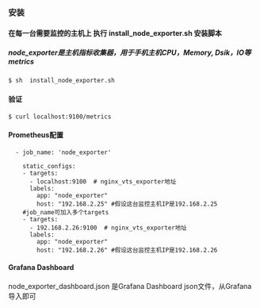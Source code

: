 ### 安装

#### 在每一台需要监控的主机上 执行 install_node_exporter.sh 安装脚本
##### node_exporter是主机指标收集器，用于手机主机CPU，Memory, Dsik，IO等metrics

```
$ sh  install_node_exporter.sh

```

####  验证
```
$ curl localhost:9100/metrics
```

#### Prometheus配置
```
  - job_name: 'node_exporter'

    static_configs:
    - targets:
      - localhost:9100  # nginx_vts_exporter地址
      labels:
        app: "node_exporter"
        host: "192.168.2.25" #假设这台监控主机IP是192.168.2.25
    #job_name可加入多个targets
    - targets:
      - 192.168.2.26:9100  # nginx_vts_exporter地址
      labels:
        app: "node_exporter"
        host: "192.168.2.26" #假设这台监控主机IP是192.168.2.26
```

#### Grafana Dashboard

node_exporter_dashboard.json 是Grafana Dashboard json文件，从Grafana导入即可



